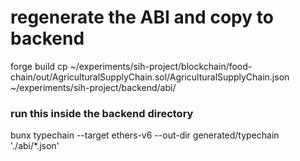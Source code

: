 # regenerate the ABI and copy to backend

forge build
cp ~/experiments/sih-project/blockchain/food-chain/out/AgriculturalSupplyChain.sol/AgriculturalSupplyChain.json ~/experiments/sih-project/backend/abi/

### run this inside the backend directory

bunx typechain --target ethers-v6 --out-dir generated/typechain './abi/\*.json'
